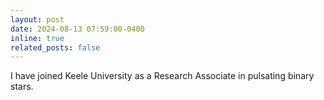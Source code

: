 ```yaml
---
layout: post
date: 2024-08-13 07:59:00-0400
inline: true
related_posts: false
---
```


I have joined Keele University as a Research Associate in pulsating binary stars. 
